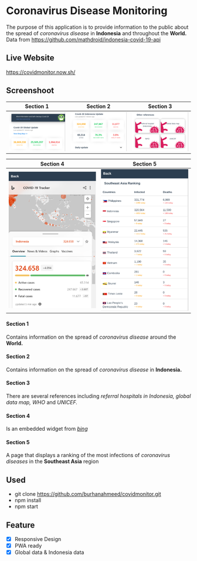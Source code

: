 # Coronavirus Disease Monitoring

The purpose of this application is to provide information to the public about the spread of _coronavirus disease_ in __Indonesia__ and throughout the __World.__ Data from https://github.com/mathdroid/indonesia-covid-19-api

## Live Website

<https://covidmonitor.now.sh/>

## Screenshoot

|           Section 1           |           Section 2          |           Section 3          |
| :---------------------------: | :--------------------------: | :--------------------------: |
| ![section 1](./public/screenshot/001.png) | ![section 2](./public/screenshot/002.png) | ![section 3](./public/screenshot/003.png) |

|           Section 4           |           Section 5          |
| :---------------------------: | :--------------------------: |
| ![section 4](./public/screenshot/004.png) | ![section 5](./public/screenshot/005.png) |

#### Section 1
Contains information on the spread of _coronavirus disease_ around the __World.__
#### Section 2
Contains information on the spread of _coronavirus disease_ in __Indonesia.__
#### Section 3
There are several references including _referral hospitals in Indonesia,_ _global data map,_ _WHO_ and _UNICEF._
#### Section 4
Is an embedded widget from _[bing](https://www.bing.com/covid/dev)_
#### Section 5
A page that displays a ranking of the most infections of _coronavirus diseases_ in the __Southeast Asia__ region

## Used
* git clone https://github.com/burhanahmeed/covidmonitor.git
* npm install
* npm start

## Feature
* [x] Responsive Design
* [x] PWA ready
* [x] Global data & Indonesia data
